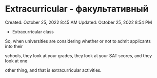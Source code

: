 # Extracurricular - факультативный

Created: October 25, 2022 8:45 AM
Updated: October 25, 2022 8:54 PM

- Extracurricular class

So, when universities are considering whether or not to admit applicants into their

schools, they look at your grades, they look at your SAT scores, and they look at one

other thing, and that is extracurricular activities.